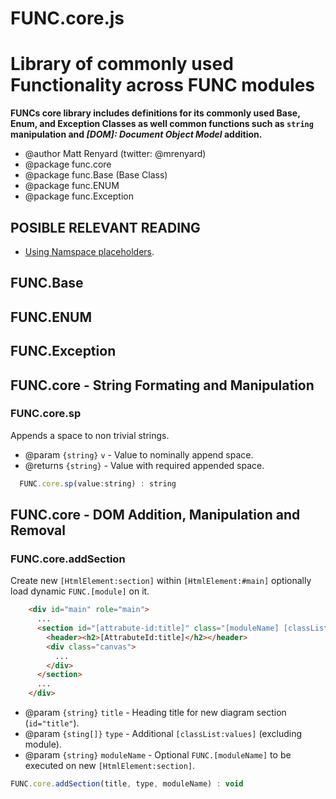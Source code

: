FUNC.core.js
==================================================================
Library of commonly used Functionality across FUNC modules
==================================================================

**FUNCs core library includes definitions for its commonly used
Base, Enum, and Exception Classes as well common functions such as
`string` manipulation and *[DOM]: Document Object Model* addition.**

 * @author Matt Renyard (twitter: @mrenyard)
 * @package func.core
 * @package func.Base (Base Class)
 * @package func.ENUM
 * @package func.Exception

POSIBLE RELEVANT READING
--------------------------------------------------
 - [Using Namspace placeholders](./my-code.md#namespace-placeholders).

FUNC.Base
--------------------------------------------------

FUNC.ENUM
--------------------------------------------------

FUNC.Exception
--------------------------------------------------

FUNC.core - String Formating and Manipulation
--------------------------------------------------

### FUNC.core.sp
Appends a space to non trivial strings.
 * @param `{string}` `v` - Value to nominally append space.
 * @returns `{string}` - Value with required appended space.
```javascript
  FUNC.core.sp(value:string) : string
```

FUNC.core - DOM Addition, Manipulation and Removal
--------------------------------------------------

### FUNC.core.addSection
Create new `[HtmlElement:section]` within `[HtmlElement:#main]` optionally load dynamic `FUNC.[module]` on it.
```html
    <div id="main" role="main">
      ...
      <section id="[attrabute-id:title]" class="[moduleName] [classList:values]">
        <header><h2>[AttrabuteId:title]</h2></header>
        <div class="canvas">
          ...
        </div>
      </section>
      ...
    </div>
```
 * @param `{string}` `title` - Heading title for new diagram section (`id="title"`).
 * @param `{sting[]}` `type` - Additional `[classList:values]` (excluding module).
 * @param `{string}` `moduleName` - Optional `FUNC.[moduleName]` to be executed on new `[HtmlElement:section]`.
```javascript
FUNC.core.addSection(title, type, moduleName) : void
```
